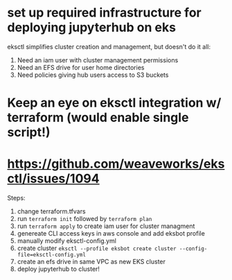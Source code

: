 # set up required infrastructure for deploying jupyterhub on eks

eksctl simplifies cluster creation and management, but doesn't do it all:

1) Need an iam user with cluster management permissions
2) Need an EFS drive for user home directories
3) Need policies giving hub users access to S3 buckets

# Keep an eye on eksctl integration w/ terraform (would enable single script!)
# https://github.com/weaveworks/eksctl/issues/1094

Steps:
1) change terraform.tfvars
2) run `terraform init` followed by `terraform plan`
3) run `terraform apply` to create iam user for cluster managment
4) genereate CLI access keys in aws console and add eksbot profile
5) manually modify eksctl-config.yml
5) create cluster `eksctl --profile eksbot create cluster --config-file=eksctl-config.yml`
6) create an efs drive in same VPC as new EKS cluster
7) deploy jupyterhub to cluster!

